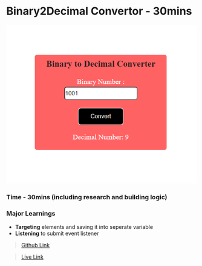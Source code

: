 # Binary2Decimal Convertor - 30mins

![Final Screenshort](./Image/Final.png)


### Time - 30mins (including research and building logic)

### Major Learnings

- **Targeting** elements and saving it into seperate variable
- **Listening** to submit event listener

> [Github Link](https://github.com/abhishek7329sharma/Binary2Decimal-Convertor)

> [Live Link](https://marvelous-yeot-348035.netlify.app)
